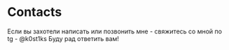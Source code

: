 # Contacts   

Если вы захотели написать или позвонить мне - свяжитесь со мной по tg - @k0st1ks
Буду рад ответить вам!